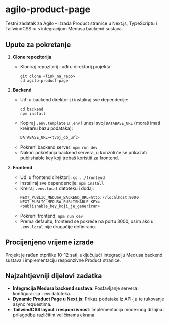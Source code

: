 # agilo-product-page
Testni zadatak za Agilo – izrada Product stranice u Next.js, TypeScriptu i TailwindCSS-u s integracijom Medusa backend sustava.

## Upute za pokretanje

1. **Clone repozitorija**
   - Kloniraj repozitorij i uđi u direktorij projekta:
     ```
     git clone <link_na_repo>
     cd agilo-product-page
     ```

2. **Backend**
   - Uđi u backend direktorij i instaliraj sve dependecije:
     ```
     cd backend
     npm install
     ```
   - Kopiraj `.env.template` u `.env` i unesi svoj `DATABASE_URL` (moraš imati kreiranu bazu podataka):
     ```
     DATABASE_URL=<tvoj_db_url>
     ```
   - Pokreni backend server:
     ```npm run dev```
   - Nakon pokretanja backend servera, u konzoli će se prikazati publishable key koji trebaš koristiti za frontend.

3. **Frontend**
   - Uđi u frontend direktorij: `cd ../frontend`
   - Instaliraj sve dependencije: `npm install`
   - Kreiraj `.env.local` datoteku i dodaj:
     ```
     NEXT_PUBLIC_MEDUSA_BACKEND_URL=http://localhost:9000
     NEXT_PUBLIC_MEDUSA_PUBLISHABLE_KEY=<publishable_key_koji_je_generiran>
     ```
   - Pokreni frontend: `npm run dev`
   - Prema defaultu, frontend se pokreće na portu 3000, osim ako u `.env.local` nije drugačije definirano.

## Procijenjeno vrijeme izrade
Projekt je rađen otprilike 10-12 sati, uključujući integraciju Medusa backend sustava i implementaciju responzivne Product stranice.

## Najzahtjevniji dijelovi zadatka
- **Integracija Medusa backend sustava**: Postavljanje servera i konfiguracija `.env` datoteka.
- **Dynamic Product Page u Next.js**: Prikaz podataka iz API-ja te rukovanje async requestima.
- **TailwindCSS layout i responzivnost**: Implementacija modernog dizajna i prilagodba različitim veličinama ekrana.


